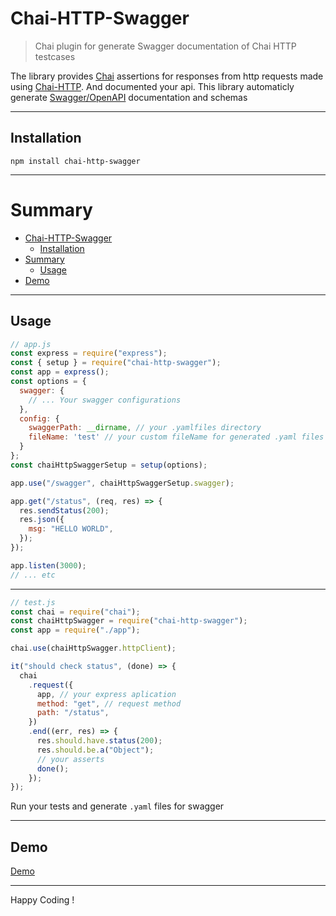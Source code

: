 # Chai-HTTP-Swagger

> Chai plugin for generate Swagger documentation of Chai HTTP testcases

The library provides [Chai](http://chaijs.com/) assertions for responses from http requests made using [Chai-HTTP](https://www.chaijs.com/plugins/chai-http/). And documented your api. This library automaticly generate [Swagger/OpenAPI](https://swagger.io/docs/specification/about/) documentation and schemas

---

## Installation

```
npm install chai-http-swagger
```

---

# Summary

- [Chai-HTTP-Swagger](#chai-http-swagger)
  - [Installation](#installation)
- [Summary](#summary)
  - [Usage](#usage)
- [Demo](#demo)
---

## Usage

```javascript
// app.js
const express = require("express");
const { setup } = require("chai-http-swagger");
const app = express();
const options = {
  swagger: {
    // ... Your swagger configurations
  },
  config: {
    swaggerPath: __dirname, // your .yamlfiles directory
    fileName: 'test' // your custom fileName for generated .yaml files
  }
};
const chaiHttpSwaggerSetup = setup(options);

app.use("/swagger", chaiHttpSwaggerSetup.swagger);

app.get("/status", (req, res) => {
  res.sendStatus(200);
  res.json({
    msg: "HELLO WORLD",
  });
});

app.listen(3000);
// ... etc
```

---

```javascript
// test.js
const chai = require("chai");
const chaiHttpSwagger = require("chai-http-swagger");
const app = require("./app");

chai.use(chaiHttpSwagger.httpClient);

it("should check status", (done) => {
  chai
    .request({
      app, // your express aplication
      method: "get", // request method
      path: "/status",
    })
    .end((err, res) => {
      res.should.have.status(200);
      res.should.be.a("Object");
      // your asserts
      done();
    });
});
```
Run your tests and generate `.yaml` files for swagger

---

## Demo

[Demo](https://github.com/AhmadulinJs/chai-http-swagger-examples)

---

Happy Coding !